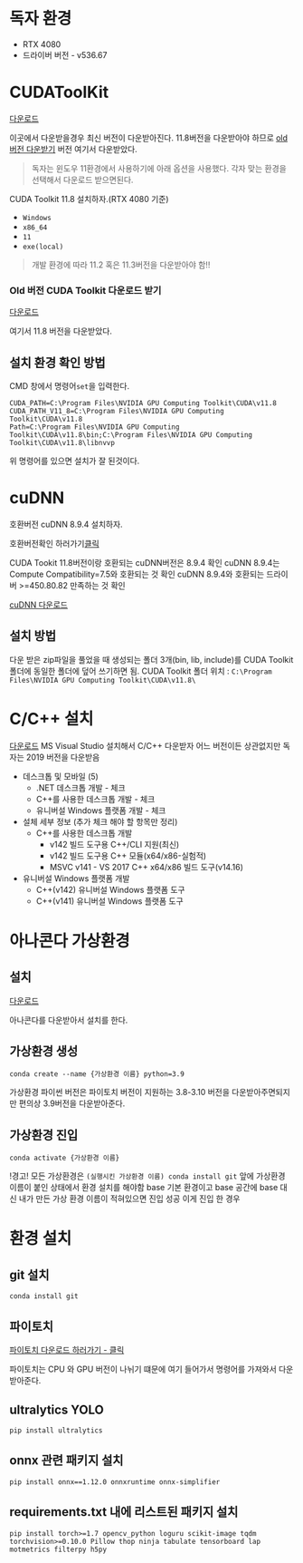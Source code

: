 

# 독자 환경
- RTX 4080
- 드라이버 버전 - v536.67
# CUDAToolKit
[다운로드](https://developer.nvidia.com/cuda-downloads) 

이곳에서 다운받을경우 최신 버전이 다운받아진다. 11.8버전을 다운받아야 하므로 [old 버전 다운받기](https://github.com/haruItG/labelImg_revision/blob/main/study/make_env.md#L21) 버전 여기서 다운받았다.
>독자는 윈도우 11환경에서 사용하기에 아래 옵션을 사용했다. 각자 맞는 환경을 선택해서 다운로드 받으면된다.

CUDA Toolkit 11.8 설치하자.(RTX 4080 기준)

- `Windows` 
- `x86_64` 
- `11` 
- `exe(local)`

>개발 환경에 따라 11.2 혹은 11.3버전을 다운받아야 함!!

### Old 버전 CUDA Toolkit 다운로드 받기

[다운로드](https://developer.nvidia.com/cuda-toolkit-archive)

여기서 11.8 버전을 다운받았다.
## 설치 환경 확인 방법

CMD 창에서 명령어`set`을 입력한다.

```
CUDA_PATH=C:\Program Files\NVIDIA GPU Computing Toolkit\CUDA\v11.8
CUDA_PATH_V11_8=C:\Program Files\NVIDIA GPU Computing Toolkit\CUDA\v11.8
Path=C:\Program Files\NVIDIA GPU Computing Toolkit\CUDA\v11.8\bin;C:\Program Files\NVIDIA GPU Computing Toolkit\CUDA\v11.8\libnvvp
```
위 명령어를 있으면 설치가 잘 된것이다.

# cuDNN
호환버전 cuDNN 8.9.4 설치하자.

호환버전확인 하러가기[클릭](https://docs.nvidia.com/deeplearning/cudnn/support-matrix/index.html)

CUDA Tookit 11.8버전이랑 호환되는 cuDNN버전은 8.9.4 확인
cuDNN 8.9.4는 Compute Compatibility=7.5와 호환되는 것 확인
cuDNN 8.9.4와 호환되는 드라이버 >=450.80.82 만족하는 것 확인

[cuDNN 다운로드](https://developer.nvidia.com/rdp/cudnn-download)

## 설치 방법 
다운 받은 zip파일을 풀었을 때 생성되는 폴더 3개(bin, lib, include)를
CUDA Toolkit 폴더에 동일한 폴더에 덮어 쓰기하면 됨.
CUDA Toolkit 폴더 위치 : `C:\Program Files\NVIDIA GPU Computing Toolkit\CUDA\v11.8\`

# C/C++ 설치
[다운로드](https://visualstudio.microsoft.com/ko/vs/older-downloads/)
MS Visual Studio 설치해서 C/C++ 다운받자
어느 버전이든 상관없지만 독자는 2019 버전을 다운받음
- 데스크톱 및 모바일 (5)
	- .NET 데스크톱 개발 - 체크
	- C++를 사용한 데스크톱 개발 - 체크
	- 유니버설 Windows 플랫폼 개발 - 체크
- 설체 세부 정보 (추가 체크 해야 할 항목만 정리)
	- C++를 사용한 데스크톱 개발
		- v142 빌드 도구용 C++/CLI 지원(최신)
		- v142 빌드 도구용 C++ 모듈(x64/x86-실험적)
		- MSVC v141 - VS 2017 C++ x64/x86 빌드 도구(v14.16)
- 유니버설 Windows 플랫폼 개발
	- C++(v142) 유니버설 Windows 플랫폼 도구
	- C++(v141) 유니버설 Windows 플랫폼 도구
# 아나콘다 가상환경
## 설치

[다운로드](https://www.anaconda.com/download)

아나콘다를 다운받아서 설치를 한다.

## 가상환경 생성
``` Anaconda prompt
conda create --name {가상환경 이름} python=3.9
```
가상환경 파이썬 버전은 파이토치 버전이 지원하는 3.8-3.10 버전을 다운받아주면되지만 편의상 3.9버전을 다운받아준다.
## 가상환경 진입
```
conda activate {가상환경 이름}
```

!경고!
모든 가상환경은
`(실행시킨 가상환경 이름) conda install git`
앞에 가상환경 이름이 붙인 상태에서 환경 설치를 해야함
base 기본 환경이고 base 공간에 base 대신 내가 만든 가상 환경 이름이 적혀있으면 진입 성공
이게 진입 한 경우
# 환경 설치
## git 설치
``` conda
conda install git
```
## 파이토치
[파이토치 다운로드 하러가기 - 클릭](https://pytorch.org/get-started/locally/)

파이토치는 CPU 와 GPU 버전이 나뉘기 떄문에 여기 들어가서 명령어를 가져와서 다운받아준다.

## ultralytics YOLO
``` 
pip install ultralytics
```

## onnx 관련 패키지 설치
```
pip install onnx==1.12.0 onnxruntime onnx-simplifier
```

## requirements.txt 내에 리스트된 패키지 설치
```
pip install torch>=1.7 opencv_python loguru scikit-image tqdm torchvision>=0.10.0 Pillow thop ninja tabulate tensorboard lap motmetrics filterpy h5py
```

